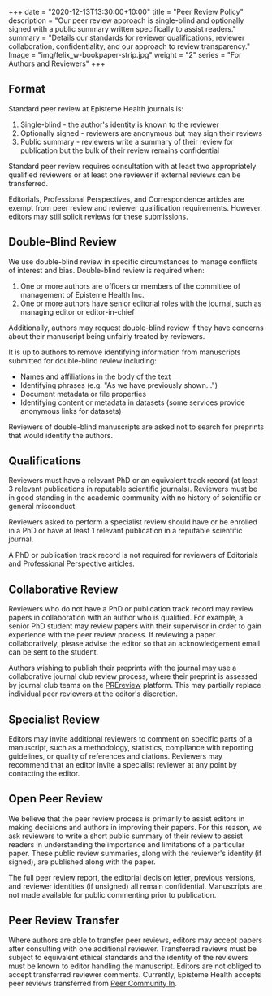 +++
date = "2020-12-13T13:30:00+10:00"
title = "Peer Review Policy"
description = "Our peer review approach is single-blind and optionally signed with a public summary written specifically to assist readers."
summary = "Details our standards for reviewer qualifications, reviewer collaboration, confidentiality, and our approach to review transparency."
Image = "img/felix_w-bookpaper-strip.jpg"
weight = "2"
series = "For Authors and Reviewers"
+++

## Format

Standard peer review at Episteme Health journals is:

1. Single-blind - the author's identity is known to the reviewer
2. Optionally signed - reviewers are anonymous but may sign their reviews
3. Public summary - reviewers write a summary of their review for publication but the bulk of their review remains confidential

Standard peer review requires consultation with at least two appropriately qualified reviewers or at least one reviewer if external reviews can be transferred.

Editorials, Professional Perspectives, and Correspondence articles are exempt from peer review and reviewer qualification requirements. However, editors may still solicit reviews for these submissions.

## Double-Blind Review

We use double-blind review in specific circumstances to manage conflicts of interest and bias. Double-blind review is required when:

1. One or more authors are officers or members of the committee of management of Episteme Health Inc.
2. One or more authors have senior editorial roles with the journal, such as managing editor or editor-in-chief

Additionally, authors may request double-blind review if they have concerns about their manuscript being unfairly treated by reviewers.

It is up to authors to remove identifying information from manuscripts submitted for double-blind review including:

* Names and affiliations in the body of the text
* Identifying phrases (e.g. "As we have previously shown...")
* Document metadata or file properties
* Identifying content or metadata in datasets (some services provide anonymous links for datasets)

Reviewers of double-blind manuscripts are asked not to search for preprints that would identify the authors.

## Qualifications

Reviewers must have a relevant PhD or an equivalent track record (at least 3 relevant publications in reputable scientific journals). Reviewers must be in good standing in the academic community with no history of scientific or general misconduct.

Reviewers asked to perform a specialist review should have or be enrolled in a PhD or have at least 1 relevant publication in a reputable scientific journal.

A PhD or publication track record is not required for reviewers of Editorials and Professional Perspective articles.

## Collaborative Review

Reviewers who do not have a PhD or publication track record may review papers in collaboration with an author who is qualified. For example, a senior PhD student may review papers with their supervisor in order to gain experience with the peer review process. If reviewing a paper collaboratively, please advise the editor so that an acknowledgement email can be sent to the student.

Authors wishing to publish their preprints with the journal may use a collaborative journal club review process, where their preprint is assessed by journal club teams on the [PREreview](https://www.prereview.org/) platform. This may partially replace individual peer reviewers at the editor's discretion.

## Specialist Review

Editors may invite additional reviewers to comment on specific parts of a manuscript, such as a methodology, statistics, compliance with reporting guidelines, or quality of references and ciations. Reviewers may recommend that an editor invite a specialist reviewer at any point by contacting the editor.

## Open Peer Review

We believe that the peer review process is primarily to assist editors in making decisions and authors in improving their papers. For this reason, we ask reviewers to write a short public summary of their review to assist readers in understanding the importance and limitations of a particular paper. These public review summaries, along with the reviewer's identity (if signed), are published along with the paper.

The full peer review report, the editorial decision letter, previous versions, and reviewer identities (if unsigned) all remain confidential. Manuscripts are not made available for public commenting prior to publication.

## Peer Review Transfer

Where authors are able to transfer peer reviews, editors may accept papers after consulting with one additional reviewer. Transferred reviews must be subject to equivalent ethical standards and the identity of the reviewers must be known to editor handling the manuscript. Editors are not obliged to accept transferred reviewer comments. Currently, Episteme Health accepts peer reviews transferred from [Peer Community In](https://peercommunityin.org/).
